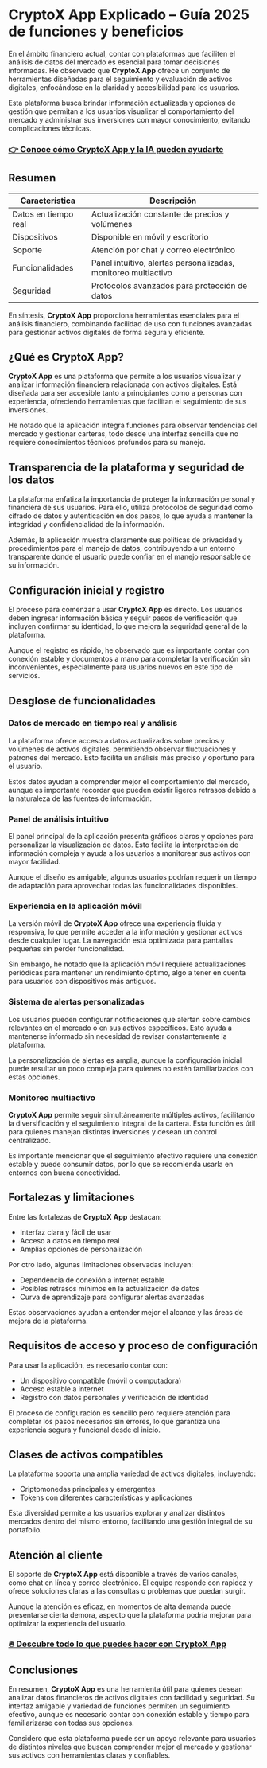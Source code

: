 # CryptoX App Explicado – Guía 2025 de funciones y beneficios
 

En el ámbito financiero actual, contar con plataformas que faciliten el análisis de datos del mercado es esencial para tomar decisiones informadas. He observado que **CryptoX App** ofrece un conjunto de herramientas diseñadas para el seguimiento y evaluación de activos digitales, enfocándose en la claridad y accesibilidad para los usuarios.

Esta plataforma busca brindar información actualizada y opciones de gestión que permitan a los usuarios visualizar el comportamiento del mercado y administrar sus inversiones con mayor conocimiento, evitando complicaciones técnicas.

### [👉 Conoce cómo CryptoX App y la IA pueden ayudarte](https://tinyurl.com/ye27ufdk)
## Resumen

| Característica          | Descripción                                     |
|------------------------|-------------------------------------------------|
| Datos en tiempo real   | Actualización constante de precios y volúmenes  |
| Dispositivos          | Disponible en móvil y escritorio                 |
| Soporte               | Atención por chat y correo electrónico           |
| Funcionalidades       | Panel intuitivo, alertas personalizadas, monitoreo multiactivo |
| Seguridad             | Protocolos avanzados para protección de datos   |

En síntesis, **CryptoX App** proporciona herramientas esenciales para el análisis financiero, combinando facilidad de uso con funciones avanzadas para gestionar activos digitales de forma segura y eficiente.

## ¿Qué es CryptoX App?

**CryptoX App** es una plataforma que permite a los usuarios visualizar y analizar información financiera relacionada con activos digitales. Está diseñada para ser accesible tanto a principiantes como a personas con experiencia, ofreciendo herramientas que facilitan el seguimiento de sus inversiones.

He notado que la aplicación integra funciones para observar tendencias del mercado y gestionar carteras, todo desde una interfaz sencilla que no requiere conocimientos técnicos profundos para su manejo.

## Transparencia de la plataforma y seguridad de los datos

La plataforma enfatiza la importancia de proteger la información personal y financiera de sus usuarios. Para ello, utiliza protocolos de seguridad como cifrado de datos y autenticación en dos pasos, lo que ayuda a mantener la integridad y confidencialidad de la información.

Además, la aplicación muestra claramente sus políticas de privacidad y procedimientos para el manejo de datos, contribuyendo a un entorno transparente donde el usuario puede confiar en el manejo responsable de su información.

## Configuración inicial y registro

El proceso para comenzar a usar **CryptoX App** es directo. Los usuarios deben ingresar información básica y seguir pasos de verificación que incluyen confirmar su identidad, lo que mejora la seguridad general de la plataforma.

Aunque el registro es rápido, he observado que es importante contar con conexión estable y documentos a mano para completar la verificación sin inconvenientes, especialmente para usuarios nuevos en este tipo de servicios.

## Desglose de funcionalidades

### Datos de mercado en tiempo real y análisis

La plataforma ofrece acceso a datos actualizados sobre precios y volúmenes de activos digitales, permitiendo observar fluctuaciones y patrones del mercado. Esto facilita un análisis más preciso y oportuno para el usuario.

Estos datos ayudan a comprender mejor el comportamiento del mercado, aunque es importante recordar que pueden existir ligeros retrasos debido a la naturaleza de las fuentes de información.

### Panel de análisis intuitivo

El panel principal de la aplicación presenta gráficos claros y opciones para personalizar la visualización de datos. Esto facilita la interpretación de información compleja y ayuda a los usuarios a monitorear sus activos con mayor facilidad.

Aunque el diseño es amigable, algunos usuarios podrían requerir un tiempo de adaptación para aprovechar todas las funcionalidades disponibles.

### Experiencia en la aplicación móvil

La versión móvil de **CryptoX App** ofrece una experiencia fluida y responsiva, lo que permite acceder a la información y gestionar activos desde cualquier lugar. La navegación está optimizada para pantallas pequeñas sin perder funcionalidad.

Sin embargo, he notado que la aplicación móvil requiere actualizaciones periódicas para mantener un rendimiento óptimo, algo a tener en cuenta para usuarios con dispositivos más antiguos.

### Sistema de alertas personalizadas

Los usuarios pueden configurar notificaciones que alertan sobre cambios relevantes en el mercado o en sus activos específicos. Esto ayuda a mantenerse informado sin necesidad de revisar constantemente la plataforma.

La personalización de alertas es amplia, aunque la configuración inicial puede resultar un poco compleja para quienes no estén familiarizados con estas opciones.

### Monitoreo multiactivo

**CryptoX App** permite seguir simultáneamente múltiples activos, facilitando la diversificación y el seguimiento integral de la cartera. Esta función es útil para quienes manejan distintas inversiones y desean un control centralizado.

Es importante mencionar que el seguimiento efectivo requiere una conexión estable y puede consumir datos, por lo que se recomienda usarla en entornos con buena conectividad.

## Fortalezas y limitaciones

Entre las fortalezas de **CryptoX App** destacan:

- Interfaz clara y fácil de usar  
- Acceso a datos en tiempo real  
- Amplias opciones de personalización  

Por otro lado, algunas limitaciones observadas incluyen:

- Dependencia de conexión a internet estable  
- Posibles retrasos mínimos en la actualización de datos  
- Curva de aprendizaje para configurar alertas avanzadas  

Estas observaciones ayudan a entender mejor el alcance y las áreas de mejora de la plataforma.

## Requisitos de acceso y proceso de configuración

Para usar la aplicación, es necesario contar con:

- Un dispositivo compatible (móvil o computadora)  
- Acceso estable a internet  
- Registro con datos personales y verificación de identidad  

El proceso de configuración es sencillo pero requiere atención para completar los pasos necesarios sin errores, lo que garantiza una experiencia segura y funcional desde el inicio.

## Clases de activos compatibles

La plataforma soporta una amplia variedad de activos digitales, incluyendo:

- Criptomonedas principales y emergentes  
- Tokens con diferentes características y aplicaciones  

Esta diversidad permite a los usuarios explorar y analizar distintos mercados dentro del mismo entorno, facilitando una gestión integral de su portafolio.

## Atención al cliente

El soporte de **CryptoX App** está disponible a través de varios canales, como chat en línea y correo electrónico. El equipo responde con rapidez y ofrece soluciones claras a las consultas o problemas que puedan surgir.

Aunque la atención es eficaz, en momentos de alta demanda puede presentarse cierta demora, aspecto que la plataforma podría mejorar para optimizar la experiencia del usuario.

### [🔥 Descubre todo lo que puedes hacer con CryptoX App](https://tinyurl.com/ye27ufdk)
## Conclusiones

En resumen, **CryptoX App** es una herramienta útil para quienes desean analizar datos financieros de activos digitales con facilidad y seguridad. Su interfaz amigable y variedad de funciones permiten un seguimiento efectivo, aunque es necesario contar con conexión estable y tiempo para familiarizarse con todas sus opciones.

Considero que esta plataforma puede ser un apoyo relevante para usuarios de distintos niveles que buscan comprender mejor el mercado y gestionar sus activos con herramientas claras y confiables.